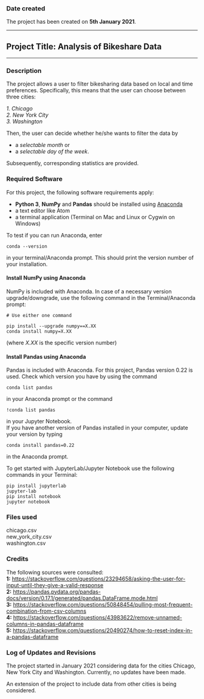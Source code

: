### Date created
The project has been created on **5th January 2021**.

***
## Project Title: Analysis of Bikeshare Data
***

### Description
The project allows a user to filter bikesharing data based on local and time preferences. Specifically, this means that the user can choose between three cities:

*1. Chicago*  
*2. New York City*  
*3. Washington*  

Then, the user can decide whether he/she wants to filter the data by

- a *selectable month* or
- a *selectable day of the week*.  

Subsequently, corresponding statistics are provided.

### Required Software
For this project, the following software requirements apply:
- **Python 3**, **NumPy** and **Pandas** should be installed using [Anaconda][1]  
- a text editor like Atom
- a terminal application (Terminal on Mac and Linux or Cygwin on Windows)  

[1]: https://www.anaconda.com/products/individual#windows "Anaconda"

To test if you can run Anaconda, enter  
```
conda --version
```
in your terminal/Anaconda prompt. This should print the version number of your installation.

#### Install NumPy using Anaconda ####
NumPy is included with Anaconda. In case of a necessary version upgrade/downgrade, use the following command in the Terminal/Anaconda prompt:  
```
# Use either one command  

pip install --upgrade numpy==X.XX    
conda install numpy=X.XX
```   
(where *X.XX* is the specific version number)

#### Install Pandas using Anaconda ####
Pandas is included with Anaconda. For this project, Pandas version 0.22 is used. Check which version you have by using the command
```
conda list pandas
```
in your Anaconda prompt or the command
```
!conda list pandas
```
in your Jupyter Notebook.  
If you have another version of Pandas installed in your computer, update your version by typing
```
conda install pandas=0.22
```
in the Anaconda prompt.

To get started with JupyterLab/Jupyter Notebook use the following commands in your Terminal:  
```
pip install jupyterlab  
jupyter-lab  
pip install notebook  
jupyter notebook
```

### Files used
chicago.csv  
new_york_city.csv  
washington.csv  

### Credits
The following sources were consulted:  
**1:** https://stackoverflow.com/questions/23294658/asking-the-user-for-input-until-they-give-a-valid-response  
**2:** https://pandas.pydata.org/pandas-docs/version/0.17.1/generated/pandas.DataFrame.mode.html  
**3:** https://stackoverflow.com/questions/50848454/pulling-most-frequent-combination-from-csv-columns  
**4:** https://stackoverflow.com/questions/43983622/remove-unnamed-columns-in-pandas-dataframe  
**5:** https://stackoverflow.com/questions/20490274/how-to-reset-index-in-a-pandas-dataframe  

### Log of Updates and Revisions
The project started in January 2021 considering data for the cities Chicago, New York City and Washington. Currently, no updates have been made.

An extension of the project to include data from other cities is being considered.
